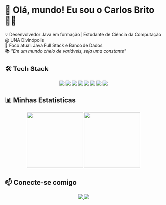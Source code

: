 # 👋 Olá, mundo! Eu sou o Carlos Brito 🧑‍💻

💡 Desenvolvedor Java em formação | Estudante de Ciência da Computação @ UNA Divinópolis  
🚧 Foco atual: Java Full Stack e Banco de Dados  
📚 *"Em um mundo cheio de variáveis, seja uma constante"*

## 🛠️ Tech Stack

<p align="center">
  <img src="https://img.shields.io/badge/Java-ED8B00?style=for-the-badge&logo=openjdk&logoColor=white"/>
  <img src="https://img.shields.io/badge/C%23-239120?style=for-the-badge&logo=c-sharp&logoColor=white"/>
  <img src="https://img.shields.io/badge/JavaScript-F7DF1E?style=for-the-badge&logo=javascript&logoColor=black"/>
  <img src="https://img.shields.io/badge/HTML5-E34F26?style=for-the-badge&logo=html5&logoColor=white"/>
  <img src="https://img.shields.io/badge/CSS3-1572B6?style=for-the-badge&logo=css3&logoColor=white"/>
  <img src="https://img.shields.io/badge/MySQL-4479A1?style=for-the-badge&logo=mysql&logoColor=white"/>
  <img src="https://img.shields.io/badge/Git-F05032?style=for-the-badge&logo=git&logoColor=white"/>
  <img src="https://img.shields.io/badge/IntelliJ_IDEA-000000?style=for-the-badge&logo=intellij-idea&logoColor=white"/>
</p>

## 📊 Minhas Estatísticas

<p align="center">
  <img height="180em" src="https://github-readme-stats.vercel.app/api?username=CBritoDev&show_icons=true&theme=dracula&include_all_commits=true"/>
  <img height="180em" src="https://github-readme-stats.vercel.app/api/top-langs/?username=CBritoDev&layout=compact&langs_count=7&theme=dracula"/>
</p>

## 📫 Conecte-se comigo

<p align="center">
  <a href="https://www.linkedin.com/in/cbritodev/">
    <img src="https://img.shields.io/badge/LinkedIn-0077B5?style=for-the-badge&logo=linkedin&logoColor=white"/>
  </a>
  <a href="mailto:cbritodeveloper@gmail.com">
    <img src="https://img.shields.io/badge/Gmail-D14836?style=for-the-badge&logo=gmail&logoColor=white"/>
  </a>
</p>
